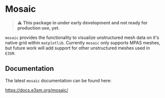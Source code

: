 # Mosaic 

> :warning: **This package in under early development and not ready for production use, yet.**

`mosaic` provides the functionality to visualize unstructured mesh data on it's native grid within `matplotlib`. 
Currently `mosaic` only supports MPAS meshes, but future work will add support for other unstructured meshes used in `E3SM`.

## Documentation 

The latest `mosaic` documentation can be found here: 

https://docs.e3sm.org/mosaic/
